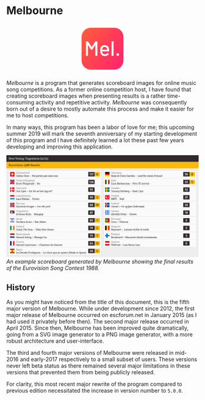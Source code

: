 # Melbourne

<p align="center">
    <img width="128" height="128" src="/images/logo_128.png?raw=true">
</p>

*Melbourne* is a program that generates scoreboard images for online music song competitions. As a former online competition host, I have found that creating scoreboard images when presenting results is a rather time-consuming activity and repetitive activity. *Melbourne* was consequently born out of a desire to mostly automate this process and make it easier for me to host competitions.

In many ways, this program has been a labor of love for me; this upcoming summer 2019 will mark the seventh anniversary of my starting development of this program and I have definitely learned a lot these past few years developing and improving this application.

![Example scoreboard generated by Melbourne](/images/1988.png)*An example scoreboard generated by Melbourne showing the final results of the Eurovision Song Contest 1988.*

## History

As you might have noticed from the title of this document, this is the fifth major version of Melbourne. While under development since 2012, the first major release of Melbourne occurred on escforum.net in January 2015 (as I had used it privately before then). The second major release occurred in April 2015. Since then, Melbourne has been improved quite dramatically, going from a SVG image generator to a PNG image generator, with a more robust architecture and user-interface. 

The third and fourth major versions of Melbourne were released in mid-2016 and early-2017 respectively to a small subset of users. These versions never left beta status as there remained several major limitations in these versions that prevented them from being publicly released.

For clarity, this most recent major rewrite of the program compared to previous edition necessitated the increase in version number to `5.0.0`.